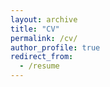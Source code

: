 ```yaml
---
layout: archive
title: "CV"
permalink: /cv/
author_profile: true
redirect_from:
  - /resume
---
```



<div id="adobe-dc-view"></div>
<script src="https://documentservices.adobe.com/view-sdk/viewer.js"></script>
<script type="text/javascript">
	document.addEventListener("adobe_dc_view_sdk.ready", function(){ 
		var adobeDCView = new AdobeDC.View({clientId: "6eeea004ae214c7dbed782ffe66ea6b8", divId: "adobe-dc-view"});
		adobeDCView.previewFile({
			content:{promise: "https://dqiaole.github.io/cv_qiaoledong.pdf"},
			metaData:{fileName: "cv_qiaoledong.pdf"}
		}, {});
	});
</script>